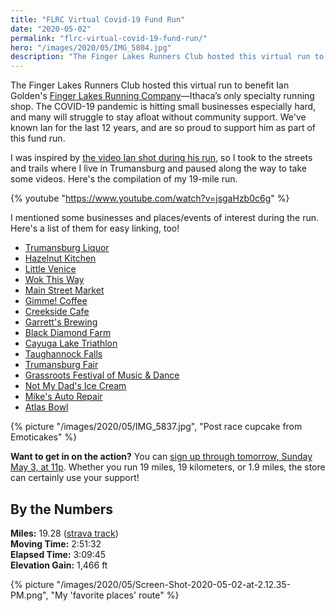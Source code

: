 ```yaml
---
title: "FLRC Virtual Covid-19 Fund Run"
date: "2020-05-02"
permalink: "flrc-virtual-covid-19-fund-run/"
hero: "/images/2020/05/IMG_5804.jpg"
description: "The Finger Lakes Runners Club hosted this virtual run to benefit Ian Golden's Finger Lakes Running Company—Ithaca’s only specialty running shop."
---
```


The Finger Lakes Runners Club hosted this virtual run to benefit Ian Golden's [Finger Lakes Running Company](https://www.fingerlakesrunningco.com/)—Ithaca’s only specialty running shop. The COVID-19 pandemic is hitting small businesses especially hard, and many will struggle to stay afloat without community support. We've known Ian for the last 12 years, and are so proud to support him as part of this fund run.

I was inspired by [the video Ian shot during his run](https://www.youtube.com/watch?v=hrbVvqRrJQ0), so I took to the streets and trails where I live in Trumansburg and paused along the way to take some videos. Here's the compilation of my 19-mile run.

{% youtube "https://www.youtube.com/watch?v=jsgaHzb0c6g" %}

I mentioned some businesses and places/events of interest during the run. Here's a list of them for easy linking, too!

- [Trumansburg Liquor](https://www.facebook.com/Trumansburg-Liquor-584252081719984/)
- [Hazelnut Kitchen](http://hazelnutkitchen.com/)
- [Little Venice](http://www.littlevenicet-burg.com/)
- [Wok This Way](https://www.facebook.com/pages/category/Chinese-Restaurant/Wok-This-Way-100149194728047/)
- [Main Street Market](https://www.tburgmainstreetmarket.com/)
- [Gimme! Coffee](https://gimmecoffee.com/)
- [Creekside Cafe](https://www.creeksidecafetburg.com/)
- [Garrett's Brewing](https://garrettsbrewing.com/)
- [Black Diamond Farm](https://www.incredapple.com/the-farm/)
- [Cayuga Lake Triathlon](https://cayugalaketriathlon.org/)
- [Taughannock Falls](https://taughannock.us/)
- [Trumansburg Fair](https://www.tburgfair.info/)
- [Grassroots Festival of Music & Dance](https://www.grassrootsfest.org/)
- [Not My Dad's Ice Cream](https://www.facebook.com/Not-My-Dads-Ice-Cream-112897727210/)
- [Mike's Auto Repair](https://www.facebook.com/pages/Mikes-Auto-Repair/155637294475526)
- [Atlas Bowl](https://atlasbowl.com/restaurant/)

{% picture "/images/2020/05/IMG_5837.jpg", "Post race cupcake from Emoticakes" %}

**Want to get in on the action?** You can [sign up through tomorrow, Sunday May 3, at 11p](https://ultrasignup.com/register.aspx?did=76923). Whether you run 19 miles, 19 kilometers, or 1.9 miles, the store can certainly use your support!

## By the Numbers

**Miles:** 19.28 ([strava track](https://www.strava.com/activities/3386510877))  
**Moving Time:** 2:51:32  
**Elapsed Time:** 3:09:45  
**Elevation Gain:** 1,466 ft

{% picture "/images/2020/05/Screen-Shot-2020-05-02-at-2.12.35-PM.png", "My 'favorite places' route" %}
